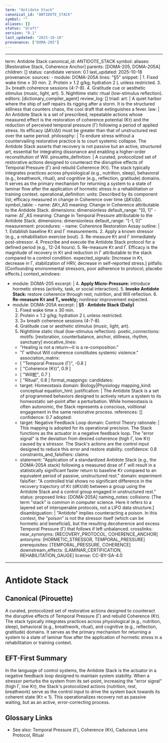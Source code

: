 ```yaml
---
term: "Antidote Stack"
canonical_id: "ANTIDOTE_STACK"
symbol: ""
aliases: []
status: "draft"
version: "0.1"
last_updated: "2025-10-18"
provenance: ["DOMA-205"]
---
```


---
term: Antidote Stack
canonical_id: ANTIDOTE_STACK
symbol: 
aliases: [Restorative Stack, Coherence Anchor]
parents: [DOMA-205, DOMA-205A]
children: []
status: candidate
version: 0.1
last_updated: 2025-10-18
provenance:
  sources:
    - module: DOMA-205A
      lines: "§5"
      snippet: |
        1. Fixed wake time ± 30 min.
        2. Protein ≥ 1.2 g/kg; hydration 2 L unless restricted.
        3. 3× breath coherence sessions (4-7-8).
        4. Gratitude cue or aesthetic stimulus (music, light, art).
        5. Nighttime static ritual (low-stimulus reflection).
  editors: [dictionary_compiler_agent]
  review_log: []
triad:
  art: |
    A quiet harbor where the ship of self repairs its rigging after a storm. It is the structured stillness that counters chaos, the cool draft that extinguishes a fever.
  law: |
    An Antidote Stack is a set of prescribed, repeatable actions whose measured effect is the restoration of coherence potential (Kτ) and the reduction of perceived temporal pressure (Γ) following a period of applied stress. Its efficacy (ΔKτ/Δt) must be greater than that of unstructured rest over the same period.
  philosophy: |
    To endure stress without a countervailing restorative practice is to court systemic collapse. The Antidote Stack asserts that recovery is not passive but an active, structured art, essential for integrating dissonance and enabling a higher-order reconstitution of Will.
pirouette_definition: |
  A curated, protocolized set of restorative actions designed to counteract the disruptive effects of Temporal Pressure (Γ) and rebuild Coherence (Kτ). The stack typically integrates practices across physiological (e.g., nutrition, sleep), behavioral (e.g., breathwork, ritual), and cognitive (e.g., reflection, gratitude) domains. It serves as the primary mechanism for returning a system to a state of laminar flow after the application of hormetic stress in a rehabilitation or training context.
operational_definition:
  units: Described by its component list; efficacy measured in change in Coherence over time (ΔKτ/Δt).
  symbol_table:
    - name: ΔKτ_AS
      meaning: Change in Coherence attributable to the Antidote Stack.
      dimensions: dimensionless
      default_range: "[0, 1]"
    - name: ΔΓ_AS
      meaning: Change in Temporal Pressure attributable to the Antidote Stack.
      dimensions: dimensionless
      default_range: "[-1, 0]"
  measurement:
    procedures:
      - name: Coherence Restoration Assay
        outline: |
          1. Establish baseline Kτ and Γ measurements.
          2. Apply a known stressor (e.g., a rehabilitation exercise bout).
          3. Re-measure Kτ and Γ immediately post-stressor.
          4. Prescribe and execute the Antidote Stack protocol for a defined period (e.g., 12-24 hours).
          5. Re-measure Kτ and Γ. Efficacy is the magnitude of recovery in Kτ and reduction in Γ attributable to the stack compared to a control condition.
        expected_signals: [Increase in Kτ, decrease in Γ, stabilization of HRV, decrease in self-reported stress.]
        pitfalls: [Confounding environmental stressors, poor adherence to protocol, placebo effects.]
context_windows:
  - module: DOMA-205
    excerpt: |
      4. **Apply Micro-Pressure:** introduce hormetic stress (activity, task, or social interaction).
      5. **Invoke Antidote Stack:** restore coherence through rest, nutrition, and Will reflection.
      6. **Re-measure Kτ and Tₐ weekly;** nonlinear improvement expected.
  - module: DOMA-205A
    excerpt: |
      **§5 · Antidote Stack (Daily)**
      1. Fixed wake time ± 30 min.
      2. Protein ≥ 1.2 g/kg; hydration 2 L unless restricted.
      3. 3× breath coherence sessions (4-7-8).
      4. Gratitude cue or aesthetic stimulus (music, light, art).
      5. Nighttime static ritual (low-stimulus reflection).
poetic_connections:
  motifs: [restoration, counterbalance, anchor, stillness, rhythm, sanctuary]
  evocative_lines:
    - "Healing is not a return—it is a re-composition."
    - "Γ without Will coherence constitutes systemic violence."
  association_matrix:
    - [ "Temporal Pressure (Γ)", -0.8 ]
    - [ "Coherence (Kτ)", 0.9 ]
    - [ "Will蛇", 0.7 ]
    - [ "Ritual", 0.8 ]
formal_mappings:
  candidates:
    - target: Homeostasis
      domain: Biology|Physiology
      mapping_kind: conceptual
      equation_hint: 
      justification: |
        The Antidote Stack is a set of programmed behaviors designed to actively return a system to its homeostatic set-point after a perturbation. While homeostasis is often autonomic, the Stack represents a conscious, volitional engagement in the same restorative process.
      references: []
      confidence: 0.7
  adopted:
    - target: Negative Feedback Loop
      domain: Control Theory
      rationale: |
        This mapping is adopted for its operational precision. The Stack functions as the actuator in a negative feedback loop. The "error signal" is the deviation from desired coherence (high Γ, low Kτ) caused by a stressor. The Stack's actions are the control input designed to reduce this error and restore stability.
      confidence: 0.8
constraints_and_falsifiers:
  claims:
    - statement: "Application of a standardized Antidote Stack (e.g., the DOMA-205A stack) following a measured dose of Γ will result in a statistically significant faster return to baseline Kτ compared to an equivalent period of passive, unstructured rest."
      domain: experiment
      falsifier: "A controlled trial shows no significant difference in the recovery trajectory of Kτ (dKτ/dt) between a group using the Antidote Stack and a control group engaged in unstructured rest."
      status: proposed
      links: [DOMA-205A]
naming_notes:
  collisions: [The term "stack" is common in computer science. Here it refers to a layered set of interoperable protocols, not a LIFO data structure.]
  disambiguation: |
    "Antidote" implies counteracting a poison. In this context, the "poison" is not the stressor itself (which can be hormetic and beneficial), but the resulting decoherence and excess Temporal Pressure (Γ) that follows if left unbalanced.
crosslinks:
  near_synonyms: [RECOVERY_PROTOCOL, COHERENCE_ANCHOR]
  antonyms: [HORMETIC_STRESSOR, TEMPORAL_PRESSURE]
  prerequisites: [TEMPORAL_PRESSURE, COHERENCE]
  downstream_effects: [LAMINAR_CERTIFICATION, REHABILITATION_GAUGE]
license: CC-BY-SA-4.0
---

# Antidote Stack

## Canonical (Pirouette)
A curated, protocolized set of restorative actions designed to counteract the disruptive effects of Temporal Pressure (Γ) and rebuild Coherence (Kτ). The stack typically integrates practices across physiological (e.g., nutrition, sleep), behavioral (e.g., breathwork, ritual), and cognitive (e.g., reflection, gratitude) domains. It serves as the primary mechanism for returning a system to a state of laminar flow after the application of hormetic stress in a rehabilitation or training context.

## EFT-First Summary
In the language of control systems, the Antidote Stack is the actuator in a negative feedback loop designed to maintain system stability. When a stressor perturbs the system from its set-point, increasing the "error signal" (high Γ, low Kτ), the Stack's protocolized actions (nutrition, rest, breathwork) serve as the control input to drive the system back towards its coherent state (Kτ ≈ 1). This operationalizes recovery not as passive waiting, but as an active, error-correcting process.

## Glossary Links
- See also: Temporal Pressure (Γ), Coherence (Kτ), Caduceus Lens Protocol, Ritual